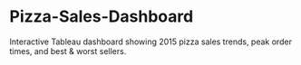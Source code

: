 # Pizza-Sales-Dashboard
  Interactive Tableau dashboard showing 2015 pizza sales trends, peak order times, and best &amp; worst sellers.
